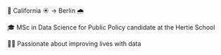 📍 California ☀️ -> Berlin 🌧️ 

🎓 MSc in Data Science for Public Policy candidate at the Hertie School

👨‍💻 Passionate about improving lives with data
